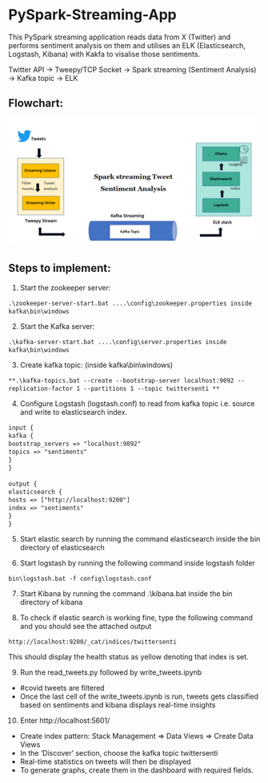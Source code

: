 # PySpark-Streaming-App

This PySpark streaming application reads data from X (Twitter) and performs sentiment analysis on them and utilises an ELK (Elasticsearch, Logstash, Kibana) with Kakfa to visalise those sentiments. 

Twitter API -> Tweepy/TCP Socket -> Spark streaming (Sentiment Analysis) -> Kafka topic -> ELK

## Flowchart:

![Flowchart diagram](/flowchart.png)

## Steps to implement:

1. Start the zookeeper server:

```
.\zookeeper-server-start.bat ....\config\zookeeper.properties inside kafka\bin\windows
```

2. Start the Kafka server:
```
.\kafka-server-start.bat ....\config\server.properties inside kafka\bin\windows
```
3. Create kafka topic: (inside kafka\bin\windows)    

```
**.\kafka-topics.bat --create --bootstrap-server localhost:9092 --replication-factor 1 --partitions 1 --topic twittersenti **
```
4. Configure Logstash (logstash.conf) to read from kafka topic i.e. source and write to elasticsearch index.
```
input {
kafka {
bootstrap_servers => "localhost:9092"
topics => "sentiments"
}
}

output {
elasticsearch {
hosts => ["http://localhost:9200"]
index => "sentiments"
}
}
```
5. Start elastic search by running the command elasticsearch inside the bin directory of elasticsearch

6. Start logstash by running the following command inside logstash folder
```
bin\logstash.bat -f config\logstash.conf
```
7. Start Kibana by running the command .\kibana.bat inside the bin directory of kibana

8. To check if elastic search is working fine, type the following command and you should see the attached output
```
http://localhost:9200/_cat/indices/twittersenti
```
This should display the health status as yellow denoting that index is set.

9. Run the read_tweets.py followed by write_tweets.ipynb

- #covid tweets are filtered
- Once the last cell of the write_tweets.ipynb is run, tweets gets classified based on sentiments and kibana displays real-time insights

10. Enter http://localhost:5601/

- Create index pattern: Stack Management => Data Views => Create Data Views
- In the ‘Discover’ section, choose the kafka topic twittersenti
- Real-time statistics on tweets will then be displayed
- To generate graphs, create them in the dashboard with required fields.
